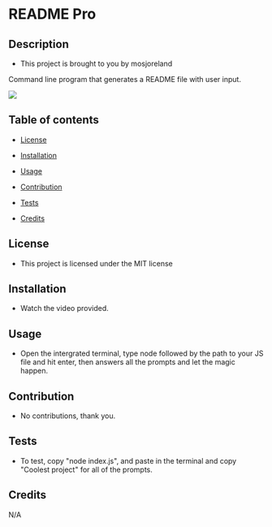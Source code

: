 # README Pro
  
  ## Description
  
* This project is brought to you by mosjoreland
  
 Command line program that generates a README file with user input.
  
 ![](https://img.shields.io/badge/license-MIT-blue.svg)
  
## Table of contents
  
- [License](#license)
  
- [Installation](#installation)
  
- [Usage](#usage)
  
- [Contribution](#contribution)
  
- [Tests](#tests)
  
- [Credits](#credits)
  
 ## License
  
* This project is licensed under the MIT license
  
## Installation
  
* Watch the video provided.
  
## Usage
  
* Open the intergrated terminal, type node followed by the path to your JS file and hit enter, then answers all the prompts and let the magic happen.
  
## Contribution
  
* No contributions, thank you.
  
## Tests
  
* To test, copy "node index.js", and paste in the terminal and copy "Coolest project" for all of the prompts.
  
## Credits
  
 N/A
